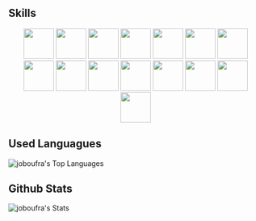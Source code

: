 ## Skills
<p align="center">
	<img src="https://cdn.jsdelivr.net/gh/devicons/devicon@latest/icons/docker/docker-plain-wordmark.svg" width="auto" height="60" />
	<img src="https://cdn.jsdelivr.net/gh/devicons/devicon@latest/icons/kubernetes/kubernetes-original.svg" width="auto" height="60" />
	<img src="https://cdn.jsdelivr.net/gh/devicons/devicon@latest/icons/azure/azure-original.svg" width="auto" height="60" />
	<img src="https://cdn.jsdelivr.net/gh/devicons/devicon@latest/icons/grafana/grafana-original-wordmark.svg" width="auto" height="60" />
	<img src="https://cdn.jsdelivr.net/gh/devicons/devicon@latest/icons/prometheus/prometheus-original.svg" width="auto" height="60" />
	<img src="https://cdn.jsdelivr.net/gh/devicons/devicon@latest/icons/elasticsearch/elasticsearch-original.svg" width="auto" height="60" />
	<img src="https://cdn.jsdelivr.net/gh/devicons/devicon@latest/icons/kibana/kibana-original.svg" width="auto" height="60" />
	<img src="https://cdn.jsdelivr.net/gh/devicons/devicon@latest/icons/python/python-original.svg" width="auto" height="60" />
	<img src="https://cdn.jsdelivr.net/gh/devicons/devicon@latest/icons/javascript/javascript-original.svg" width="auto" height="60" />
	<img src="https://cdn.jsdelivr.net/gh/devicons/devicon@latest/icons/css3/css3-original.svg" width="auto" height="60" />
	<img src="https://cdn.jsdelivr.net/gh/devicons/devicon@latest/icons/postgresql/postgresql-original.svg" width="auto" height="60" />
	<img src="https://cdn.jsdelivr.net/gh/devicons/devicon@latest/icons/microsoftsqlserver/microsoftsqlserver-original.svg" width="auto" height="60" />
	<img src="https://cdn.jsdelivr.net/gh/devicons/devicon@latest/icons/redis/redis-original.svg" width="auto" height="60" />
	<img src="https://cdn.jsdelivr.net/gh/devicons/devicon@latest/icons/bash/bash-plain.svg" width="auto" height="60" />
	<img src="https://cdn.jsdelivr.net/gh/devicons/devicon@latest/icons/powershell/powershell-original.svg" width="auto" height="60" />
</p>


## Used Languagues
![joboufra's Top Languages](https://github-readme-stats.vercel.app/api/top-langs/?username=joboufra&theme=vue-dark&show_icons=true&hide_border=false&layout=compact)
## Github Stats
![joboufra's Stats](https://github-readme-stats.vercel.app/api?username=joboufra&theme=vue-dark&show_icons=true&hide_border=false&count_private=true)
